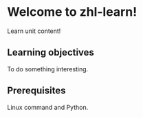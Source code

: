 
# Welcome to zhl-learn!

Learn unit content! 

## Learning objectives

To do something interesting.

## Prerequisites

Linux command and Python.
